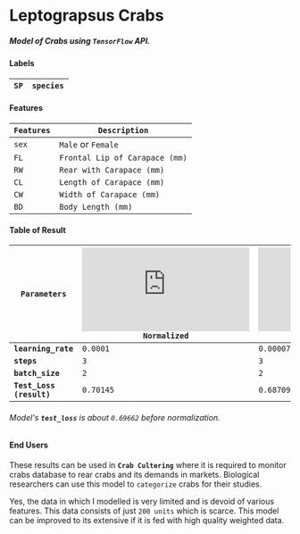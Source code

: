 # Leptograpsus Crabs

##### Model of Crabs using `TensorFlow` API.

#### Labels
| __`SP`__ | __`species`__ |
| -- | -- |

#### Features
| __`Features`__ | __`Description`__ |
| --- | --- |
| `sex` | `Male` or `Female` |
| `FL` | `Frontal Lip of Carapace (mm)` |
| `RW` | `Rear with Carapace (mm)` |
| `CL` | `Length of Carapace (mm)` |
| `CW` | `Width of Carapace (mm)` |
| `BD` | `Body Length (mm)` |

#### Table of Result

| `Parameters` | ![equation](http://latex.codecogs.com/gif.latex?log) `Normalized` | ![equation](http://latex.codecogs.com/gif.latex?Z-score) `Normalized` |
| --- | --- | --- |
| __`learning_rate`__ | `0.0001` | `0.00007` |
| __`steps`__ | `3` | `3` |
| __`batch_size`__ | `2` | `2` |
| __`Test_Loss (result)`__ | `0.70145` | `0.68709` |

###### Model's __`test_loss`__ is about `0.69662` before normalization.

#### End Users

These results can be used in __`Crab Cultering`__ where it is required to monitor crabs database to rear crabs and its demands in markets. Biological researchers can use this model to `categorize` crabs for their studies.

Yes, the data in which I modelled is very limited and is devoid of various features. This data consists of just `200 units` which is scarce. This model can be improved to its extensive if it is fed with high quality weighted data.
